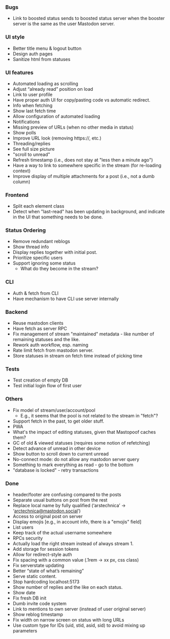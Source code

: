 ### Bugs
 - Link to boosted status sends to boosted status server when the booster server is the same as the user Mastodon server.


### UI style
 - Better title menu & logout button
 - Design auth pages
 - Sanitize html from statuses

### UI features
 - Automated loading as scrolling
 - Adjust “already read” position on load
 - Link to user profile
 - Have proper auth UI for copy/pasting code vs automatic redirect.
 - Info when fetching
 - Show last fetch time
 - Allow configuration of automated loading
 - Notifications
 - Missing preview of URLs (when no other media in status)
 - Show polls
 - Improve URL look (removing https://, etc.)
 - Threading/replies
 - See full size picture
 - "scroll to unread"
 - Refresh timestamp (i.e., does not stay at "less then a minute ago")
 - Have a way to link to somewhere specific in the stream (for re-loading context)
 - Improve display of multiple attachments for a post (i.e., not a dumb column)

### Frontend
 - Split each element class
 - Detect when "last-read" has been updating in background, and indicate in the UI that something needs to be done.

### Status Ordering
 - Remove redundant reblogs
 - Show thread info
 - Display replies together with initial post.
 - Prioritize specific users
 - Support ignoring some status
      - What do they become in the stream?

### CLI
- Auth & fetch from CLI
- Have mechanism to have CLI use server internally

### Backend
- Reuse mastodon clients
- Have fetch as server RPC
- Fix management of stream "maintained" metadata - like number of remaining statuses and the like.
- Rework auth workflow, esp. naming
- Rate limit fetch from mastodon server.
- Store statuses in stream on fetch time instead of picking time

### Tests
- Test creation of empty DB
- Test initial login flow of first user

### Others
 - Fix model of stream/user/account/pool
    - E.g., it seems that the pool is not related to the stream in "fetch"?
 - Support fetch in the past, to get older stuff.
 - PWA
 - What's the impact of editing statuses, given that Mastopoof caches them?
 - GC of old & viewed statuses (requires some notion of refetching)
 - Detect advance of unread in other device
 - Show button to scroll down to current unread
 - No-connect mode: do not allow any mastodon server query
 - Something to mark everything as read - go to the bottom
 - "database is locked" - retry transactions

### Done
 - header/footer are confusing compared to the posts
 - Separate usual buttons on post from the rest
 - Replace local name by fully qualified (‘arstechnica’ -> ‘arctechnica@mastodon.social’)
 - Access to original post on server
 - Display emojis [e.g., in account info, there is a "emojis" field]
 - List users
 - Keep track of the actual username somewhere
 - RPCs security
 - Actually load the right stream instead of always stream 1.
 - Add storage for session tokens
 - Allow for redirect-style auth
 - Fix spacing with a common value (.1rem -> xx px, css class)
 - Fix serverstate updating
 - Better “state of what’s remaining”
 - Serve static content.
 - Stop hardcoding localhost:5173
 - Show number of replies and the like on each status.
 - Show date
 - Fix fresh DB init
 - Dumb invite code system
 - Link to mentions to own server (instead of user original server)
 - Show reblog timestamp
 - Fix width on narrow screen on status with long URLs
 - Use custom type for IDs (uid, stid, asid, sid) to avoid mixing up parameters

